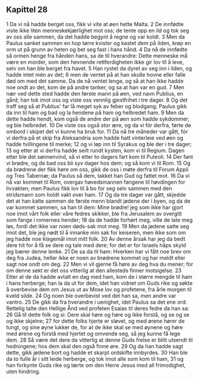 ## Kapittel 28

1 Da vi nå hadde berget oss, fikk vi vite at øen hette Malta.
2 De innfødte viste ikke liten menneskekjærlighet mot oss; de tente opp en ild og tok seg av oss alle sammen, da det hadde begynt å regne og var koldt.
3 Men da Paulus sanket sammen en hop tørre kvister og kastet dem på ilden, krøp en orm ut på grunn av heten og bet seg fast i hans hånd.
4 Da nå de innfødte så ormen henge fra hånden hans, sa de til hverandre: Dette menneske må være en morder, som den hevnende rettferdigheten ikke gir lov til å leve, selv om han ble berget fra havet.
5 Han rystet da dyret av seg inn i ilden, og hadde intet mén av det;
6 men de ventet på at han skulle hovne eller falle død om med det samme. Da de nå ventet lenge, og så at han ikke hadde noe ondt av det, kom de på andre tanker, og sa at han var en gud.
7 Men nær ved dette sted hadde den første mann på øen, ved navn Publius, en gård; han tok imot oss og viste oss vennlig gjestfrihet i tre dager.
8 Og det traff seg så at Publius' far lå meget syk av feber og blodgang; Paulus gikk da inn til ham og bad og la hendene på ham og helbredet ham.
9 Men da dette hadde hendt, kom også de andre der på øen som hadde sykdommer, og ble helbredet.
10 De viste oss også stor ære, og da vi fór derfra, førte de ombord i skipet det vi kunne ha bruk for.
11 Da nå tre måneder var gått, fór vi derfra på et skip fra Aleksandria som hadde hatt vinterleie ved øen og hadde tvillingene til merke;
12 og vi løp inn til Syrakus og ble der i tre dager;
13 og etter at vi derfra hadde seilt rundt kysten, kom vi til Regium. Dagen etter ble det sønnenvind, så vi etter to dagers fart kom til Puteoli.
14 Der fant vi brødre, og de bad oss bli syv dager hos dem; og så kom vi til Rom.
15 Og da brødrene der fikk høre om oss, gikk de oss i møte derfra til Forum Appii og Tres Tabernæ; da Paulus så dem, takket han Gud og fattet mot.
16 Da vi nå var kommet til Rom, overgav høvedsmannen fangene til høvdingen for livvakten; men Paulus fikk lov til å bo for seg selv sammen med den stridsmann som holdt vakt over ham.
17 Og da tre dager var gått, skjedde det at han kalte sammen de første menn blandt jødene der i byen, og da de var kommet sammen, sa han til dem: Mine brødre! jeg som ikke har gjort noe imot vårt folk eller våre fedres skikker, ble fra Jerusalem av overgitt som fange i romernes hender;
18 da de hadde forhørt meg, ville de late meg løs, fordi det ikke var noen døds-sak mot meg.
19 Men da jødene satte seg imot det, ble jeg nødt til å innanke min sak for keiseren, men ikke som om jeg hadde noe klagemål imot mitt folk.
20 Av denne årsak har jeg da bedt dere hit for å få se dere og tale med dere; for det er for Israels håps skyld jeg bærer denne lenke.
21 De sa da til ham: Hverken har vi fått noe brev om deg fra Judea, heller ikke er noen av brødrene kommet og har meldt eller sagt noe ondt om deg.
22 Men vi vil gjerne få høre av deg hva du mener; for om denne sekt er det oss vitterlig at den allesteds finner motsigelse.
23 Etter at de da hadde avtalt en dag med ham, kom de i større mengde til ham i hans herberge; han la da ut for dem, idet han vidnet om Guds rike og søkte å overbevise dem om Jesus ut av Mose lov og profetene, fra årle morgen til kveld silde.
24 Og noen ble overbevist ved det han sa, men andre var vantro.
25 De gikk da fra hverandre i uenighet, idet Paulus sa det ene ord: Rettelig talte den Hellige Ånd ved profeten Esaias til deres fedre da han sa:
26 Gå til dette folk og si: Dere skal høre og høre og ikke forstå, og se og se og ikke skjelne;
27 for dette folks hjerte er sløvet, og med ørene hører de tungt, og sine øyne lukker de, for at de ikke skal se med øynene og høre med ørene og forstå med hjertet og omvende seg, så jeg kunne få lege dem.
28 Så være det dere da vitterlig at denne Guds frelse er blitt utsendt til hedningene; hos dem skal den også finne øre.
29 Og da han hadde sagt dette, gikk jødene bort og hadde et skarpt ordskifte innbyrdes.
30 Han ble da to fulle år i sitt leide herberge, og tok imot alle som kom til ham,
31 og han forkynte Guds rike og lærte om den Herre Jesus med all frimodighet, uten hindring.
